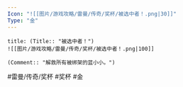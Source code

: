 ```yaml
---
Icon: "![[图片/游戏攻略/雷曼/传奇/奖杯/被选中者！.png|30]]"
Type: "金"
---
```

```ad-common-gold-trophy
title: (Title:: "被选中者！")
![[图片/游戏攻略/雷曼/传奇/奖杯/被选中者！.png|100]]

(Comment:: "解救所有被绑架的蓝小小。")
```

#雷曼/传奇/奖杯 #奖杯 #金
